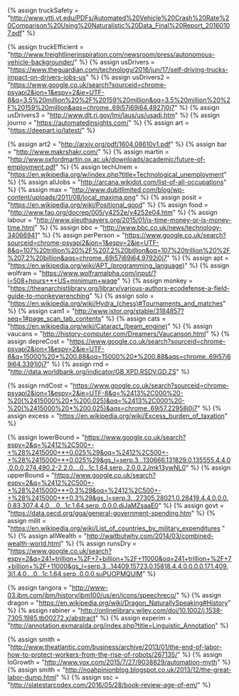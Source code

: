 {%		assign truckSafety = "http://www.vtti.vt.edu/PDFs/Automated%20Vehicle%20Crash%20Rate%20Comparison%20Using%20Naturalistic%20Data_Final%20Report_20160107.pdf"		%}

{%		assign truckEfficient = "http://www.freightlinerinspiration.com/newsroom/press/autonomous-vehicle-backgrounder/"		%}
{%		assign usDrivers = "https://www.theguardian.com/technology/2016/jun/17/self-driving-trucks-impact-on-drivers-jobs-us"		%}
{%		assign usDrivers2 = "https://www.google.co.uk/search?sourceid=chrome-psyapi2&ion=1&espv=2&ie=UTF-8&q=3.5%20million%20%2F%20159%20million&oq=3.5%20million%20%2F%20159%20million&aqs=chrome..69i57j69i64.4927j0j7"		%}
{%		assign usDrivers3 = "http://www.dlt.ri.gov/lmi/laus/us/usadj.htm"		%}
{%		assign journo = "https://automatedinsights.com/"		%}
{%		assign art = "https://deepart.io/latest/"		%}

{%		assign art2 = "http://arxiv.org/pdf/1604.08610v1.pdf"		%}
{%		assign bar = "http://www.makrshakr.com/"		%}
{%		assign martin = "http://www.oxfordmartin.ox.ac.uk/downloads/academic/future-of-employment.pdf"		%}
{%		assign techUnem = "https://en.wikipedia.org/w/index.php?title=Technological_unemployment"		%}
{%		assign allJobs = "http://arcana.wikidot.com/list-of-all-occupations"		%}
{%		assign max = "http://www.dubitlimited.com/blog/wp-content/uploads/2011/08/local_maxima.png"		%}
{%		assign posit = "https://en.wikipedia.org/wiki/Positional_good"		%}
{%		assign food = "http://www.fao.org/docrep/005/y4252e/y4252e04.htm"		%}
{%		assign labour = "http://www.sleuthsayers.org/2015/01/is-time-money-or-is-money-time.html"		%}
{%		assign bbc = "http://www.bbc.co.uk/news/technology-34066941"		%}
{%		assign perPerson = "https://www.google.co.uk/search?sourceid=chrome-psyapi2&ion=1&espv=2&ie=UTF-8&q=107%20trillion%20%2F%207.2%20billion&oq=107%20trillion%20%2F%207.2%20billion&aqs=chrome..69i57j69i64.9792j0j7"		%}
{%		assign apt = "https://en.wikipedia.org/wiki/APT_(programming_language)"		%}
{%		assign wolfram = "https://www.wolframalpha.com/input/?i=508+hours+*+US+minimum+wage"		%}
{%		assign monkey = "https://theanarchistlibrary.org/library/various-authors-ecodefense-a-field-guide-to-monkeywrenching"		%}
{%		assign solo = "https://en.wikipedia.org/wiki/Hydra_(chess)#Tournaments_and_matches"		%}
{%		assign cam1 = "http://www.jstor.org/stable/3184857?seq=1#page_scan_tab_contents"		%}
{%		assign cats = "https://en.wikipedia.org/wiki/Cataract_(beam_engine)"		%}
{%		assign vaucans = "http://history-computer.com/Dreamers/Vaucanson.html"		%}
{%		assign depreCost = "https://www.google.co.uk/search?sourceid=chrome-psyapi2&ion=1&espv=2&ie=UTF-8&q=15000%20*%200.88&oq=15000%20*%200.88&aqs=chrome..69i57j69i64.3391j0j7"		%}
{%		assign rnd = "http://data.worldbank.org/indicator/GB.XPD.RSDV.GD.ZS"		%}

{%		assign rndCost = "https://www.google.co.uk/search?sourceid=chrome-psyapi2&ion=1&espv=2&ie=UTF-8&q=%2413%2C000%20-%20(%2415000%20*%200.025)&oq=%2413%2C000%20-%20(%2415000%20*%200.025)&aqs=chrome..69i57.22958j0j7" 		%}
{%		assign excess = "https://en.wikipedia.org/wiki/Excess_burden_of_taxation" 		%}

{%		assign lowerBound = "https://www.google.co.uk/search?espv=2&q=%2412%2C500+-+%28%2415000+*+0.025%29&oq=%2412%2C500+-+%28%2415000+*+0.025%29&gs_l=serp.3...130666.131829.0.135555.4.4.0.0.0.0.274.490.2-2.2.0....0...1c.1.64.serp..2.0.0.2Jmk13ywNL0" 		%}
{%		assign upperBound = "https://www.google.co.uk/search?espv=2&q=%2412%2C500+-+%28%2415000+*+0.3%29&oq=%2412%2C500+-+%28%2415000+*+0.3%29&gs_l=serp.3...27305.28021.0.28419.4.4.0.0.0.0.83.307.4.4.0....0...1c.1.64.serp..0.0.0.djJaMZsaaE0" 		%}
{%		assign govt = "https://data.oecd.org/gga/general-government-spending.htm" 		%}
{%		assign milit = "https://en.wikipedia.org/wiki/List_of_countries_by_military_expenditures	" 		%}
{%		assign allWealth = "http://waitbutwhy.com/2014/03/combined-wealth-world.html" 		%}
{%		assign runsDry = "https://www.google.co.uk/search?espv=2&q=241+trillion+%2F+7+billion+%2F+11000&oq=241+trillion+%2F+7+billion+%2F+11000&gs_l=serp.3...14409.15723.0.15818.4.4.0.0.0.0.171.409.3j1.4.0....0...1c.1.64.serp..0.0.0.suPUOPMQUlM" 		%}

{%		assign tangora = "http://www-03.ibm.com/ibm/history/ibm100/us/en/icons/speechreco/" 		%}
{%		assign dragon = "https://en.wikipedia.org/wiki/Dragon_NaturallySpeaking#History" 		%}
{%		assign rabiner = "http://onlinelibrary.wiley.com/doi/10.1002/j.1538-7305.1985.tb00272.x/abstract" 		%}
{%		assign experim = "http://annotation.exmaralda.org/index.php?title=Linguistic_Annotation" 		%}

{%		assign smith = "http://www.theatlantic.com/business/archive/2013/01/the-end-of-labor-how-to-protect-workers-from-the-rise-of-robots/267135/" 		%}
{%		assign loGrowth = "http://www.vox.com/2015/7/27/9038829/automation-myth" 		%}
{%		assign smith = "http://noahpinionblog.blogspot.co.uk/2013/12/the-great-labor-dump.html" 		%}
{%		assign ssc = "http://slatestarcodex.com/2016/05/28/book-review-age-of-em/" 		%}
